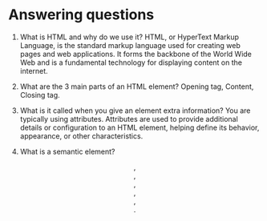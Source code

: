 # Answering questions

1. What is HTML and why do we use it?
HTML, or HyperText Markup Language, is the standard markup language used for creating web pages and web applications. It forms the backbone of the World Wide Web and is a fundamental technology for displaying content on the internet.

2. What are the 3 main parts of an HTML element?
Opening tag, Content, Closing tag.


3. What is it called when you give an element extra information?
You are typically using attributes. Attributes are used to provide additional details or configuration to an HTML element, helping define its behavior, appearance, or other characteristics.

4. What is a semantic element?
<header>, <nav>, <main>, <article>, <section>, <footer>.
